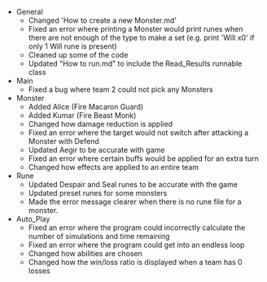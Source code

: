 * General
  * Changed 'How to create a new Monster.md'
  * Fixed an error where printing a Monster would print runes when there are not enough of the type to make a set (e.g. print 'Will x0' if only 1 Will rune is present)
  * Cleaned up some of the code
  * Updated "How to run.md" to include the Read_Results runnable class
* Main
  * Fixed a bug where team 2 could not pick any Monsters
* Monster
  * Added Alice (Fire Macaron Guard)
  * Added Kumar (Fire Beast Monk)
  * Changed how damage reduction is applied
  * Fixed an error where the target would not switch after attacking a Monster with Defend
  * Updated Aegir to be accurate with game
  * Fixed an error where certain buffs would be applied for an extra turn
  * Changed how effects are applied to an entire team
* Rune
  * Updated Despair and Seal runes to be accurate with the game
  * Updated preset runes for some monsters
  * Made the error message clearer when there is no rune file for a monster.
* Auto_Play
  * Fixed an error where the program could incorrectly calculate the number of simulations and time remaining
  * Fixed an error where the program could get into an endless loop
  * Changed how abilities are chosen
  * Changed how the win/loss ratio is displayed when a team has 0 losses